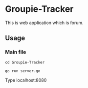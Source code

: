 # Groupie-Tracker

This is web application which is forum.

## Usage

### Main file

`cd Groupie-Tracker`

`go run server.go`

Type localhost:8080
